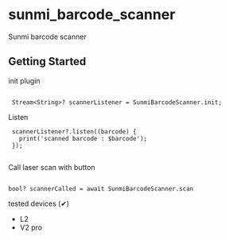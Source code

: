 # sunmi_barcode_scanner

Sunmi barcode scanner

## Getting Started

init plugin

```

 Stream<String>? scannerListener = SunmiBarcodeScanner.init; 

```

Listen

```
 scannerListener?.listen((barcode) { 
   print('scanned barcode : $barcode');
 });
    
```

Call laser scan with button

```

bool? scannerCalled = await SunmiBarcodeScanner.scan

```

tested devices (✔)

- L2        
- V2 pro    


